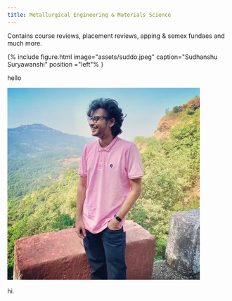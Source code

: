 ```yaml
---
title: Metallurgical Engineering & Materials Science
---
```


Contains course reviews, placement reviews, apping & semex fundaes and much more.

{% include figure.html image="assets/suddo.jpeg" caption="Sudhanshu Suryawanshi" position ="left"% }

hello

![Suddo](assets/suddo.jpeg "Sudhanshu Suryawanshi")

hi.
